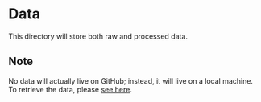 # Data

This directory will store both raw and processed data. 

## Note

No data will actually live on GitHub; instead, it will live on a local machine. To retrieve the data, please [see here](../src/data/).